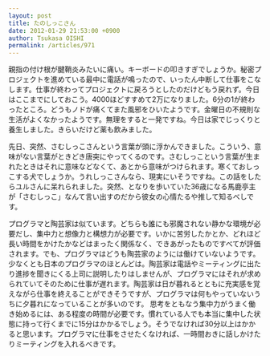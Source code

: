```yaml
---
layout: post
title: たのしっこさん
date: 2012-01-29 21:53:00 +0900
author: Tsukasa OISHI
permalink: /articles/971
---
```


親指の付け根が腱鞘炎みたいに痛い。キーボードの叩きすぎでしょうか。秘密プロジェクトを進めている最中に電話が鳴ったので、いったん中断して仕事をこなします。仕事が終わってプロジェクトに戻ろうとしたのだけどもう戻れず。今日はここまでにしておこう。4000ほどすすめて2万になりました。6分の1が終わったところ。どうもノドが痛くてまた風邪をひいたようです。金曜日の不規則な生活がよくなかったようです。無理をすると一発ですね。今日は家でじっくりと養生しました。きらいだけど薬も飲みました。

先日、突然、さむしっこさんという言葉が頭に浮かんできました。こういう、意味がない言葉がときどき唐突にやってくるのです。さむしっこという言葉が生まれたときはそれに意味などなくて、あとから意味がつけられます。寒くておしっこする犬でしょうか。うれしっこさんなら、現実にいそうですね。この話をしたらユルさんに呆れられました。突然、となりを歩いていた36歳になる馬鹿亭主が「さむしっこ」なんて言い出すのだから彼女の心情たるや推して知るべしです。

プログラマと陶芸家は似ています。どちらも誰にも邪魔されない静かな環境が必要だし、集中力と想像力と構想力が必要です。いかに苦労したかとか、どれほど長い時間をかけたかなどはまったく関係なく、できあがったものですべてが評価されます。でも、プログラマはどうも陶芸家のようには働けていないようです。少なくとも日本のプログラマのほとんどは。陶芸家は電話やミーティングに出たり進捗を聞きにくる上司に説明したりはしませんが、プログラマにはそれが求められていてそのために仕事が遅れます。陶芸家は日が暮れるとともに充実感を覚えながら仕事を終えることができそうですが、プログラマは何もやっていないうちに夕暮れになっていることが多いのです。
思考をともなう集中力がうまく働き始めるには、ある程度の時間が必要です。慣れている人でも本当に集中した状態に持って行くまでに15分はかかるでしょう。そうでなければ30分以上はかかると思います。プログラマに仕事をさせたくなければ、一時間おきに話しかけたりミーティングを入れるべきです。

